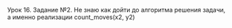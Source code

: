 Урок 16. Задание №2. Не знаю как дойти до алгоритма решения задачи, а именно
реализации count_moves(x2, y2)